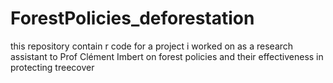 # ForestPolicies_deforestation
this repository contain r code for a project i worked on as a research assistant to Prof Clément Imbert on forest policies and their effectiveness in protecting treecover

